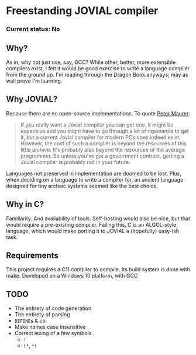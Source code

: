 # Freestanding JOVIAL compiler

### Current status: No

## Why?

As in, why not just use, say, GCC? While other, better, more extensible
compilers exist, I felt it would be good exercise to write a language compiler
from the ground up. I'm reading through the Dragon Book anyways; may as well
prove I'm learning.

## Why JOVIAL?

Because there are no open-source implementations.
To quote [Peter Maurer](http://cs.ecs.baylor.edu/~maurer/SieveE/jovial.htm):

> If you really want a Jovial compiler you can get one. It might be expensive
> and you might have to go through a lot of rigamarole to get it, but a current
> Jovial compiler for modern PCs does indeed exist. However, the cost of such a
> compiler is beyond the resources of this little archive. It's probably also
> beyond the resources of the average programmer. So unless you've got a
> government contract, getting a Jovial compiler is probably not in your future.

Languages not preserved in implementation are doomed to be lost.
Plus, when deciding on a language to write a compiler for, an ancient language
designed for tiny archaic systems seemed like the best choice.

## Why in C?

Familiarity. And availability of tools.
Self-hosting would also be nice, but that would require a pre-existing compiler.
Failing this, C is an ALGOL-style language, which would make porting it to
JOVIAL a (hopefully) easy-ish task.

## Requirements

This project requires a C11 compiler to compile.
Its build system is done with make. Developed on a Windows 10 platform, with GCC

## TODO

* The entirety of code generation
* The entirety of parsing
* `DEFINE`s & co.
* Make names case insensitive
* Correct lexing of a few symbols
  * `!`
  * `(*`, `*)`